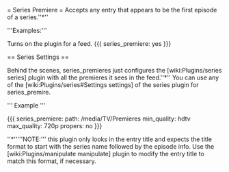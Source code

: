 = Series Premiere =
Accepts any entry that appears to be the first episode of a series.''*''

'''Examples:'''

Turns on the plugin for a feed.
{{{
series_premiere: yes
}}}

== Series Settings ==

Behind the scenes, series_premieres just configures the [wiki:Plugins/series series] plugin with all the premieres it sees in the feed.''*'' You can use any of the [wiki:Plugins/series#Settings settings] of the series plugin for series_premire.

''' Example '''

{{{
series_premiere:
  path: /media/TV/Premieres
  min_quality: hdtv
  max_quality: 720p
  propers: no
}}}

''*'''''NOTE:''' this plugin only looks in the entry title and expects the title format to start with the series name followed by the episode info. Use the [wiki:Plugins/manipulate manipulate] plugin to modify the entry title to match this format, if necessary.